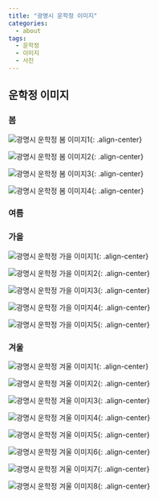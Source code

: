 ```yaml
---
title: "광명시 운학정 이미지"
categories:
  - about
tags:
  - 운학정
  - 이미지
  - 사진
---
```


## 운학정 이미지

### 봄

![광명시 운학정 봄 이미지1](/assets/images/about/photo_spring_001.jpg "광명시 운학정 봄 이미지1"){: .align-center}

![광명시 운학정 봄 이미지2](/assets/images/about/photo_spring_002.jpg "광명시 운학정 봄 이미지2"){: .align-center}

![광명시 운학정 봄 이미지3](/assets/images/about/photo_spring_003.jpg "광명시 운학정 봄 이미지3"){: .align-center}

![광명시 운학정 봄 이미지4](/assets/images/about/photo_spring_004.jpg "광명시 운학정 봄 이미지4"){: .align-center}

### 여름

### 가을

![광명시 운학정 가을 이미지1](/assets/images/about/photo_autumn_001.jpg "광명시 운학정 가을 이미지1"){: .align-center}

![광명시 운학정 가을 이미지2](/assets/images/about/photo_autumn_002.jpg "광명시 운학정 가을 이미지2"){: .align-center}

![광명시 운학정 가을 이미지3](/assets/images/about/photo_autumn_003.jpg "광명시 운학정 가을 이미지3"){: .align-center}

![광명시 운학정 가을 이미지4](/assets/images/about/photo_autumn_004.jpg "광명시 운학정 가을 이미지4"){: .align-center}

![광명시 운학정 가을 이미지5](/assets/images/about/photo_autumn_005.jpg "광명시 운학정 가을 이미지5"){: .align-center}

### 겨울

![광명시 운학정 겨울 이미지1](/assets/images/about/photo_winter_001.jpg "광명시 운학정 겨울 이미지1"){: .align-center}

![광명시 운학정 겨울 이미지2](/assets/images/about/photo_winter_002.jpg "광명시 운학정 겨울 이미지2"){: .align-center}

![광명시 운학정 겨울 이미지3](/assets/images/about/photo_winter_003.jpg "광명시 운학정 겨울 이미지3"){: .align-center}

![광명시 운학정 겨울 이미지4](/assets/images/about/photo_winter_004.jpg "광명시 운학정 겨울 이미지4"){: .align-center}

![광명시 운학정 겨울 이미지5](/assets/images/about/photo_winter_005.jpg "광명시 운학정 겨울 이미지5"){: .align-center}

![광명시 운학정 겨울 이미지6](/assets/images/about/photo_winter_006.jpg "광명시 운학정 겨울 이미지6"){: .align-center}

![광명시 운학정 겨울 이미지7](/assets/images/about/photo_winter_007.jpg "광명시 운학정 겨울 이미지7"){: .align-center}

![광명시 운학정 겨울 이미지8](/assets/images/about/photo_winter_008.jpg "광명시 운학정 겨울 이미지8"){: .align-center}




